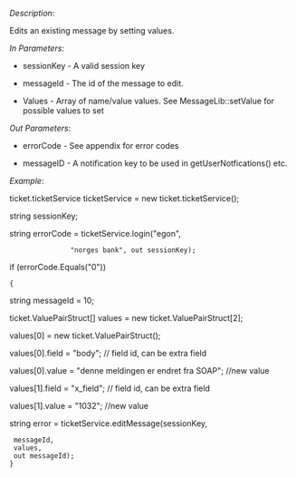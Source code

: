 <properties date="2016-06-24"
SortOrder="144"
/>

*Description*:

Edits an existing message by setting values.

           

*In Parameters*:

* sessionKey            - A valid session key

* messageId             - The id of the message to edit.

* Values                   - Array of name/value values. See MessageLib::setValue for possible values to set

 

*Out Parameters*:

* errorCode  - See appendix for error codes

* messageID            - A notification key to be used in getUserNotfications() etc.

 

*Example*:

ticket.ticketService ticketService = new ticket.ticketService();

 

string sessionKey;

string errorCode = ticketService.login("egon",

                   "norges bank", out sessionKey);

 

if (errorCode.Equals("0"))

    {

  string messageId = 10;

 

  ticket.ValuePairStruct\[\] values = new ticket.ValuePairStruct\[2\];

  values\[0\] = new ticket.ValuePairStruct();

  values\[0\].field = "body";   // field id, can be extra field

  values\[0\].value = "denne meldingen er endret fra SOAP";  //new value

  values\[1\].field = "x\_field";   // field id, can be extra field

  values\[1\].value = "1032";  //new value

 

 

  string error = ticketService.editMessage(sessionKey,

     messageId,
     values,
     out messageId);
    }
